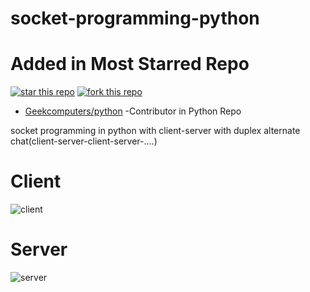 
# socket-programming-python

# Added in Most Starred Repo 

[![star this repo](http://githubbadges.com/star.svg?user=geekcomputers&repo=Python&style=flat&color=fff&background=007ec6)](https://github.com/geekcomputers/Python/blob/master/changemac.py)
[![fork this repo](http://githubbadges.com/fork.svg?user=geekcomputers&repo=Python&style=flat&color=fff&background=007ec6)](https://github.com/geekcomputers/Python/fork)

- [Geekcomputers/python](https://github.com/geekcomputers/Python/tree/master/socket-programming) -Contributor in  Python Repo

socket programming in python with client-server with duplex alternate chat(client-server-client-server-....) 

# Client 

![client](https://user-images.githubusercontent.com/29729380/55186437-8e9f0b00-51bc-11e9-86fa-5641143db32e.png)


# Server

![server](https://user-images.githubusercontent.com/29729380/55186445-92cb2880-51bc-11e9-9e67-40a9368cc6c7.png)
